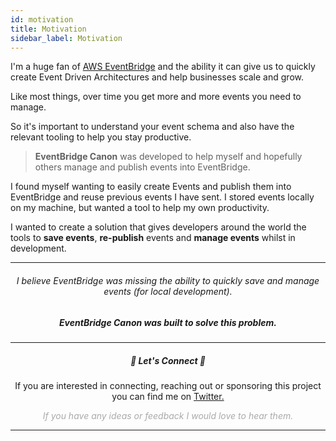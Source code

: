 ```yaml
---
id: motivation
title: Motivation
sidebar_label: Motivation
---
```


I'm a huge fan of [AWS EventBridge](https://aws.amazon.com/eventbridge/) and the ability it can give us to quickly create Event Driven Architectures and help businesses scale and grow.

Like most things, over time you get more and more events you need to manage.

So it's important to understand your event schema and also have the relevant tooling to help you stay productive.

> **EventBridge Canon** was developed to help myself and hopefully others manage and publish events into EventBridge.

I found myself wanting to easily create Events and publish them into EventBridge and reuse previous events I have sent. I stored events locally on my machine, but wanted a tool to help my own productivity.

I wanted to create a solution that gives developers around the world the tools to **save events**, **re-publish** events and **manage events** whilst in development.

---

<div style="text-align:center;">
    <h6>I believe EventBridge was missing the ability to quickly save and manage events (for local development).</h6>
    <h5 style="margin-top:10px;">EventBridge Canon was built to solve this problem.</h5>
</div>

---

<div style="text-align:center;">

<h5>👋 Let's Connect 👋</h5>

<p>
If you are interested in connecting, reaching out or sponsoring this project you can find me on <a href="https://twitter.com/boyney123" target="_blank">Twitter.</a>

<i style="color:#aaaaaa;">If you have any ideas or feedback I would love to hear them.</i>

</p>

</div>

---

